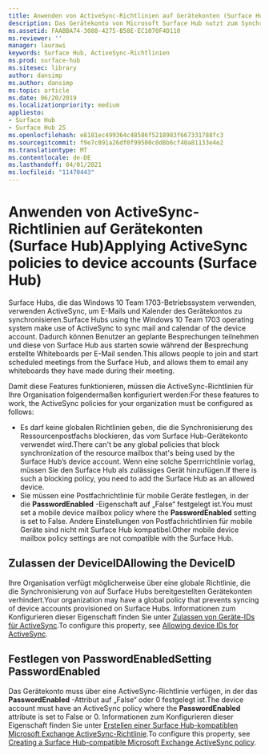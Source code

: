 ```yaml
---
title: Anwenden von ActiveSync-Richtlinien auf Gerätekonten (Surface Hub)
description: Das Gerätekonto von Microsoft Surface Hub nutzt zum Synchronisieren von E-Mail und Kalender ActiveSync. Dadurch können Benutzer an geplante Besprechungen teilnehmen und diese von Surface Hub aus starten sowie während der Besprechung erstellte Whiteboards per E-Mail senden.
ms.assetid: FAABBA74-3088-4275-B58E-EC1070F4D110
ms.reviewer: ''
manager: laurawi
keywords: Surface Hub, ActiveSync-Richtlinien
ms.prod: surface-hub
ms.sitesec: library
author: dansimp
ms.author: dansimp
ms.topic: article
ms.date: 06/20/2019
ms.localizationpriority: medium
appliesto:
- Surface Hub
- Surface Hub 2S
ms.openlocfilehash: e8181ec499364c48586f5218983f667331788fc3
ms.sourcegitcommit: f9e7c091a26df0f99500c0d8b6cf40a81133e4e2
ms.translationtype: MT
ms.contentlocale: de-DE
ms.lasthandoff: 04/01/2021
ms.locfileid: "11470443"
---
```

# <a name="applying-activesync-policies-to-device-accounts-surface-hub"></a><span data-ttu-id="287ee-105">Anwenden von ActiveSync-Richtlinien auf Gerätekonten (Surface Hub)</span><span class="sxs-lookup"><span data-stu-id="287ee-105">Applying ActiveSync policies to device accounts (Surface Hub)</span></span>


<span data-ttu-id="287ee-106">Surface Hubs, die das Windows 10 Team 1703-Betriebssystem verwenden, verwenden ActiveSync, um E-Mails und Kalender des Gerätekontos zu synchronisieren.</span><span class="sxs-lookup"><span data-stu-id="287ee-106">Surface Hubs using the Windows 10 Team 1703 operating system make use of ActiveSync to sync mail and calendar of the device account.</span></span> <span data-ttu-id="287ee-107">Dadurch können Benutzer an geplante Besprechungen teilnehmen und diese von Surface Hub aus starten sowie während der Besprechung erstellte Whiteboards per E-Mail senden.</span><span class="sxs-lookup"><span data-stu-id="287ee-107">This allows people to join and start scheduled meetings from the Surface Hub, and allows them to email any whiteboards they have made during their meeting.</span></span>

<span data-ttu-id="287ee-108">Damit diese Features funktionieren, müssen die ActiveSync-Richtlinien für Ihre Organisation folgendermaßen konfiguriert werden:</span><span class="sxs-lookup"><span data-stu-id="287ee-108">For these features to work, the ActiveSync policies for your organization must be configured as follows:</span></span>

-   <span data-ttu-id="287ee-109">Es darf keine globalen Richtlinien geben, die die Synchronisierung des Ressourcenpostfachs blockieren, das vom Surface Hub-Gerätekonto verwendet wird.</span><span class="sxs-lookup"><span data-stu-id="287ee-109">There can't be any global policies that block synchronization of the resource mailbox that's being used by the Surface Hub’s device account.</span></span> <span data-ttu-id="287ee-110">Wenn eine solche Sperrrichtlinie vorlag, müssen Sie den Surface Hub als zulässiges Gerät hinzufügen.</span><span class="sxs-lookup"><span data-stu-id="287ee-110">If there is such a blocking policy, you need to add the Surface Hub as an allowed device.</span></span>
-   <span data-ttu-id="287ee-111">Sie müssen eine Postfachrichtlinie für mobile Geräte festlegen, in der die **PasswordEnabled** -Eigenschaft auf „False“ festgelegt ist.</span><span class="sxs-lookup"><span data-stu-id="287ee-111">You must set a mobile device mailbox policy where the **PasswordEnabled** setting is set to False.</span></span> <span data-ttu-id="287ee-112">Andere Einstellungen von Postfachrichtlinien für mobile Geräte sind nicht mit Surface Hub kompatibel.</span><span class="sxs-lookup"><span data-stu-id="287ee-112">Other mobile device mailbox policy settings are not compatible with the Surface Hub.</span></span>

## <a name="allowing-the-deviceid"></a><span data-ttu-id="287ee-113">Zulassen der DeviceID</span><span class="sxs-lookup"><span data-stu-id="287ee-113">Allowing the DeviceID</span></span>

<span data-ttu-id="287ee-114">Ihre Organisation verfügt möglicherweise über eine globale Richtlinie, die die Synchronisierung von auf Surface Hubs bereitgestellten Gerätekonten verhindert.</span><span class="sxs-lookup"><span data-stu-id="287ee-114">Your organization may have a global policy that prevents syncing of device accounts provisioned on Surface Hubs.</span></span> <span data-ttu-id="287ee-115">Informationen zum Konfigurieren dieser Eigenschaft finden Sie unter [Zulassen von Geräte-IDs für ActiveSync](appendix-a-powershell-scripts-for-surface-hub.md#allowing-device-ids-for-activesync).</span><span class="sxs-lookup"><span data-stu-id="287ee-115">To configure this property, see [Allowing device IDs for ActiveSync](appendix-a-powershell-scripts-for-surface-hub.md#allowing-device-ids-for-activesync).</span></span>

## <a name="setting-passwordenabled"></a><span data-ttu-id="287ee-116">Festlegen von PasswordEnabled</span><span class="sxs-lookup"><span data-stu-id="287ee-116">Setting PasswordEnabled</span></span>

<span data-ttu-id="287ee-117">Das Gerätekonto muss über eine ActiveSync-Richtlinie verfügen, in der das **PasswordEnabled** -Attribut auf „False“ oder 0 festgelegt ist.</span><span class="sxs-lookup"><span data-stu-id="287ee-117">The device account must have an ActiveSync policy where the **PasswordEnabled** attribute is set to False or 0.</span></span> <span data-ttu-id="287ee-118">Informationen zum Konfigurieren dieser Eigenschaft finden Sie unter [Erstellen einer Surface Hub-kompatiblen Microsoft Exchange ActiveSync-Richtlinie](appendix-a-powershell-scripts-for-surface-hub.md#create-compatible-as-policy).</span><span class="sxs-lookup"><span data-stu-id="287ee-118">To configure this property, see [Creating a Surface Hub-compatible Microsoft Exchange ActiveSync policy](appendix-a-powershell-scripts-for-surface-hub.md#create-compatible-as-policy).</span></span>

 

 





